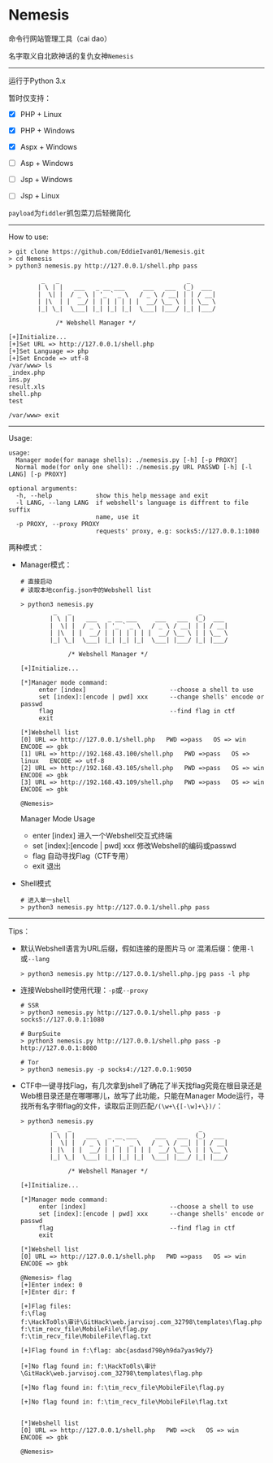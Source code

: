 # Nemesis
命令行网站管理工具（cai dao）

名字取义自北欧神话的复仇女神`Nemesis`

***

运行于Python 3.x

暂时仅支持：

- [x] PHP + Linux

- [x] PHP + Windows

- [x] Aspx + Windows

- [ ] Asp + Windows

- [ ] Jsp + Windows

- [ ] Jsp + Linux


`payload`为`fiddler`抓包菜刀后轻微简化

***

How to use:

```
> git clone https://github.com/EddieIvan01/Nemesis.git
> cd Nemesis
> python3 nemesis.py http://127.0.0.1/shell.php pass

         _   _                                   _
        | \ | |   ___   _ __ ___     ___   ___  (_)  ___
        |  \| |  / _ \ | '_ ` _ \   / _ \ / __| | | / __|
        | |\  | |  __/ | | | | | | |  __/ \__ \ | | \__ \
        |_| \_|  \___| |_| |_| |_|  \___| |___/ |_| |___/

             /* Webshell Manager */

[+]Initialize...
[+]Set URL => http://127.0.0.1/shell.php
[+]Set Language => php
[+]Set Encode => utf-8
/var/www> ls
_index.php
ins.py
result.xls
shell.php
test

/var/www> exit
```

***

Usage:

```
usage:
  Manager mode(for manage shells): ./nemesis.py [-h] [-p PROXY]
  Normal mode(for only one shell): ./nemesis.py URL PASSWD [-h] [-l LANG] [-p PROXY]

optional arguments:
  -h, --help            show this help message and exit
  -l LANG, --lang LANG  if webshell's language is diffrent to file suffix
                        name, use it
  -p PROXY, --proxy PROXY
                        requests' proxy, e.g: socks5://127.0.0.1:1080
```



两种模式：

+ Manager模式：

  ```
  # 直接启动
  # 读取本地config.json中的Webshell list
  
  > python3 nemesis.py
           _   _                                   _
          | \ | |   ___   _ __ ___     ___   ___  (_)  ___
          |  \| |  / _ \ | '_ ` _ \   / _ \ / __| | | / __|
          | |\  | |  __/ | | | | | | |  __/ \__ \ | | \__ \
          |_| \_|  \___| |_| |_| |_|  \___| |___/ |_| |___/
  
               /* Webshell Manager */
  
  [+]Initialize...
  
  [*]Manager mode command:
       enter [index]                       --choose a shell to use
       set [index]:[encode | pwd] xxx      --change shells' encode or passwd
       flag                                --find flag in ctf
       exit
  
  [*]Webshell list
  [0] URL => http://127.0.0.1/shell.php   PWD =>pass   OS => win   ENCODE => gbk
  [1] URL => http://192.168.43.100/shell.php   PWD =>pass   OS => linux   ENCODE => utf-8
  [2] URL => http://192.168.43.105/shell.php   PWD =>pass   OS => win   ENCODE => gbk
  [3] URL => http://192.168.43.109/shell.php   PWD =>pass   OS => win   ENCODE => gbk
  
  @Nemesis>
  ```

  Manager Mode Usage

  + enter [index]   进入一个Webshell交互式终端
  + set [index]:[encode | pwd] xxx   修改Webshell的编码或passwd
  + flag   自动寻找Flag（CTF专用）
  + exit   退出

+ Shell模式

  ```
  # 进入单一shell
  > python3 nemesis.py http://127.0.0.1/shell.php pass
  ```



***

Tips：

+ 默认Webshell语言为URL后缀，假如连接的是图片马 or 混淆后缀：使用`-l`或`--lang`

  ```
  > python3 nemesis.py http://127.0.0.1/shell.php.jpg pass -l php
  ```

+ 连接Webshell时使用代理：`-p`或`--proxy`

  ```
  # SSR
  > python3 nemesis.py http://127.0.0.1/shell.php pass -p socks5://127.0.0.1:1080
  
  # BurpSuite
  > python3 nemesis.py http://127.0.0.1/shell.php pass -p http://127.0.0.1:8080
  
  # Tor
  > python3 nemesis.py -p socks4://127.0.0.1:9050
  ```

+ CTF中一键寻找Flag，有几次拿到shell了确花了半天找flag究竟在根目录还是Web根目录还是在哪哪哪儿，故写了此功能，只能在Manager Mode运行，寻找所有名字带flag的文件，读取后正则匹配`/(\w+\{[-\w]+\})/`：

  ```
  > python3 nemesis.py
           _   _                                   _
          | \ | |   ___   _ __ ___     ___   ___  (_)  ___
          |  \| |  / _ \ | '_ ` _ \   / _ \ / __| | | / __|
          | |\  | |  __/ | | | | | | |  __/ \__ \ | | \__ \
          |_| \_|  \___| |_| |_| |_|  \___| |___/ |_| |___/
  
               /* Webshell Manager */
  
  [+]Initialize...
  
  [*]Manager mode command:
       enter [index]                       --choose a shell to use
       set [index]:[encode | pwd] xxx      --change shells' encode or passwd
       flag                                --find flag in ctf
       exit
  
  [*]Webshell list
  [0] URL => http://127.0.0.1/shell.php   PWD =>pass   OS => win   ENCODE => gbk
  
  @Nemesis> flag
  [+]Enter index: 0
  [+]Enter dir: f
  
  [+]Flag files:
  f:\flag
  f:\HackTo0ls\审计\GitHack\web.jarvisoj.com_32798\templates\flag.php
  f:\tim_recv_file\MobileFile\flag.py
  f:\tim_recv_file\MobileFile\flag.txt
  
  [+]Flag found in f:\flag: abc{asdasd798yh9da7yas9dy7}
  
  [+]No flag found in: f:\HackTo0ls\审计\GitHack\web.jarvisoj.com_32798\templates\flag.php
  
  [+]No flag found in: f:\tim_recv_file\MobileFile\flag.py
  
  [+]No flag found in: f:\tim_recv_file\MobileFile\flag.txt
  
  
  [*]Webshell list
  [0] URL => http://127.0.0.1/shell.php   PWD =>ck   OS => win   ENCODE => gbk
  
  @Nemesis>
  ```
